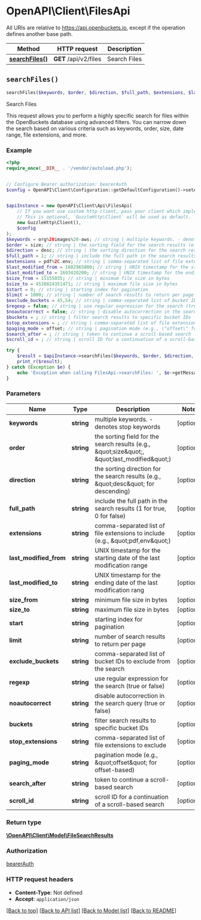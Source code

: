 # OpenAPI\Client\FilesApi

All URIs are relative to https://api.openbuckets.io, except if the operation defines another base path.

| Method | HTTP request | Description |
| ------------- | ------------- | ------------- |
| [**searchFiles()**](FilesApi.md#searchFiles) | **GET** /api/v2/files | Search Files |


## `searchFiles()`

```php
searchFiles($keywords, $order, $direction, $full_path, $extensions, $last_modified_from, $last_modified_to, $size_from, $size_to, $start, $limit, $exclude_buckets, $regexp, $noautocorrect, $buckets, $stop_extensions, $paging_mode, $search_after, $scroll_id): \OpenAPI\Client\Model\FileSearchResults
```

Search Files

This request allows you to perform a highly specific search for files within the OpenBuckets database using advanced filters. You can narrow down the search based on various criteria such as keywords, order, size, date range, file extensions, and more.

### Example

```php
<?php
require_once(__DIR__ . '/vendor/autoload.php');


// Configure Bearer authorization: bearerAuth
$config = OpenAPI\Client\Configuration::getDefaultConfiguration()->setAccessToken('YOUR_ACCESS_TOKEN');


$apiInstance = new OpenAPI\Client\Api\FilesApi(
    // If you want use custom http client, pass your client which implements `GuzzleHttp\ClientInterface`.
    // This is optional, `GuzzleHttp\Client` will be used as default.
    new GuzzleHttp\Client(),
    $config
);
$keywords = org%20images%20-aws; // string | multiple keywords. - denotes stop keywords
$order = size; // string | the sorting field for the search results (e.g., \"size\", \"last_modified\")
$direction = desc; // string | the sorting direction for the search results (e.g., \"desc\" for descending)
$full_path = 1; // string | include the full path in the search results (1 for true, 0 for false)
$extensions = pdf%2C.env; // string | comma-separated list of file extensions to include (e.g., \"pdf,env\")
$last_modified_from = 1682965800; // string | UNIX timestamp for the starting date of the last modification range
$last_modified_to = 1693420200; // string | UNIX timestamp for the ending date of the last modification rang
$size_from = 15155035; // string | minimum file size in bytes
$size_to = 4538824351471; // string | maximum file size in bytes
$start = 0; // string | starting index for pagination
$limit = 1000; // string | number of search results to return per page
$exclude_buckets = 45,54; // string | comma-separated list of bucket IDs to exclude from the search
$regexp = false; // string | use regular expression for the search (true or false)
$noautocorrect = false; // string | disable autocorrection in the search query (true or false)
$buckets = ; // string | filter search results to specific bucket IDs
$stop_extensions = ; // string | comma-separated list of file extensions to exclude
$paging_mode = offset; // string | pagination mode (e.g., \"offset\" for offset-based)
$search_after = ; // string | token to continue a scroll-based search
$scroll_id = ; // string | scroll ID for a continuation of a scroll-based search

try {
    $result = $apiInstance->searchFiles($keywords, $order, $direction, $full_path, $extensions, $last_modified_from, $last_modified_to, $size_from, $size_to, $start, $limit, $exclude_buckets, $regexp, $noautocorrect, $buckets, $stop_extensions, $paging_mode, $search_after, $scroll_id);
    print_r($result);
} catch (Exception $e) {
    echo 'Exception when calling FilesApi->searchFiles: ', $e->getMessage(), PHP_EOL;
}
```

### Parameters

| Name | Type | Description  | Notes |
| ------------- | ------------- | ------------- | ------------- |
| **keywords** | **string**| multiple keywords. - denotes stop keywords | [optional] |
| **order** | **string**| the sorting field for the search results (e.g., \&quot;size\&quot;, \&quot;last_modified\&quot;) | [optional] |
| **direction** | **string**| the sorting direction for the search results (e.g., \&quot;desc\&quot; for descending) | [optional] |
| **full_path** | **string**| include the full path in the search results (1 for true, 0 for false) | [optional] |
| **extensions** | **string**| comma-separated list of file extensions to include (e.g., \&quot;pdf,env\&quot;) | [optional] |
| **last_modified_from** | **string**| UNIX timestamp for the starting date of the last modification range | [optional] |
| **last_modified_to** | **string**| UNIX timestamp for the ending date of the last modification rang | [optional] |
| **size_from** | **string**| minimum file size in bytes | [optional] |
| **size_to** | **string**| maximum file size in bytes | [optional] |
| **start** | **string**| starting index for pagination | [optional] |
| **limit** | **string**| number of search results to return per page | [optional] |
| **exclude_buckets** | **string**| comma-separated list of bucket IDs to exclude from the search | [optional] |
| **regexp** | **string**| use regular expression for the search (true or false) | [optional] |
| **noautocorrect** | **string**| disable autocorrection in the search query (true or false) | [optional] |
| **buckets** | **string**| filter search results to specific bucket IDs | [optional] |
| **stop_extensions** | **string**| comma-separated list of file extensions to exclude | [optional] |
| **paging_mode** | **string**| pagination mode (e.g., \&quot;offset\&quot; for offset-based) | [optional] |
| **search_after** | **string**| token to continue a scroll-based search | [optional] |
| **scroll_id** | **string**| scroll ID for a continuation of a scroll-based search | [optional] |

### Return type

[**\OpenAPI\Client\Model\FileSearchResults**](../Model/FileSearchResults.md)

### Authorization

[bearerAuth](../../README.md#bearerAuth)

### HTTP request headers

- **Content-Type**: Not defined
- **Accept**: `application/json`

[[Back to top]](#) [[Back to API list]](../../README.md#endpoints)
[[Back to Model list]](../../README.md#models)
[[Back to README]](../../README.md)
